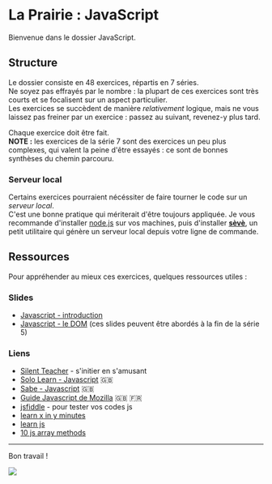 # La Prairie : JavaScript

Bienvenue dans le dossier JavaScript.

## Structure

Le dossier consiste en 48 exercices, répartis en 7 séries.  
Ne soyez pas effrayés par le nombre : la plupart de ces exercices sont très courts et se focalisent sur un aspect particulier.  
Les exercices se succèdent de manière _relativement_ logique, mais ne vous laissez pas freiner par un exercice : passez au suivant, revenez-y plus tard.

Chaque exercice doit être fait.  
**NOTE :** les exercices de la série 7 sont des exercices un peu plus complexes, qui valent la peine d'être essayés : ce sont de bonnes synthèses du chemin parcouru.

### Serveur local

Certains exercices pourraient nécéssiter de faire tourner le code sur un _serveur local_.  
C'est une bonne pratique qui mériterait d'être toujours appliquée. Je vous recommande d'installer [node.js](https://nodejs.org/en/) sur vos machines, puis d'installer [**sèvè**](https://github.com/leny/seve), un petit utilitaire qui génère un serveur local depuis votre ligne de commande.

## Ressources

Pour appréhender au mieux ces exercices, quelques ressources utiles :

### Slides

- [Javascript - introduction](https://docs.google.com/presentation/d/156vrNVBSOSy_YdHRKbaoqXfr3GALC2dtZFbaU-pR5eI/edit#slide=id.g35f391192_04)
- [Javascript - le DOM](https://docs.google.com/presentation/d/1zcucIJ-y8xyT5rjCE5hpPjBWq-RjIBusuXvIygfnqPQ/edit?usp=sharing) (ces slides peuvent être abordés à la fin de la série 5)

### Liens

- [Silent Teacher](http://silentteacher.toxicode.fr/) - s'initier en s'amusant
- [Solo Learn - Javascript](https://www.sololearn.com/Course/JavaScript/) :uk:
- [Sabe - Javascript](https://sabe.io/classes/javascript) :uk:
- [Guide Javascript de Mozilla](https://developer.mozilla.org/fr/docs/Web/JavaScript/Guide/Apropos) :uk: :fr:
- [jsfiddle](https://jsfiddle.net/) - pour tester vos codes js
- [learn x in y minutes](https://learnxinyminutes.com/docs/javascript/)
- [learn js](http://www.learn-js.org/)
- [10 js array methods](https://dev.to/frugencefidel/10-javascript-array-methods-you-should-know-4lk3)

* * *

Bon travail !

![](https://media.giphy.com/media/xT9DPPqwOCoxi3ASWc/giphy.gif)
